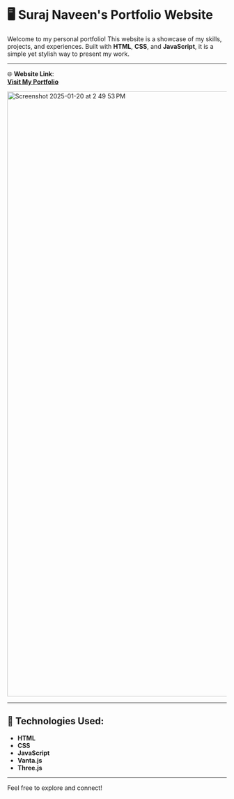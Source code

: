 # 🖥️ **Suraj Naveen's Portfolio Website**

Welcome to my personal portfolio! This website is a showcase of my skills, projects, and experiences. Built with **HTML**, **CSS**, and **JavaScript**, it is a simple yet stylish way to present my work.

---

🌐 **Website Link**:  
[**Visit My Portfolio**](https://surajnav2210.github.io/Portfolio/)

<img width="1387" alt="Screenshot 2025-01-20 at 2 49 53 PM" src="https://github.com/user-attachments/assets/11f61dbc-c4ca-4516-9c98-d17530a6c508" />

---

## 🚀 Technologies Used:

- **HTML**
- **CSS**
- **JavaScript**
- **Vanta.js**
- **Three.js**

---

Feel free to explore and connect!
